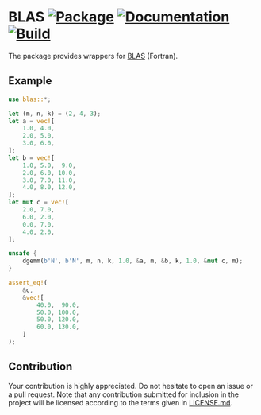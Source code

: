 # BLAS [![Package][package-img]][package-url] [![Documentation][documentation-img]][documentation-url] [![Build][build-img]][build-url]

The package provides wrappers for [BLAS] (Fortran).

## Example

```rust
use blas::*;

let (m, n, k) = (2, 4, 3);
let a = vec![
    1.0, 4.0,
    2.0, 5.0,
    3.0, 6.0,
];
let b = vec![
    1.0, 5.0,  9.0,
    2.0, 6.0, 10.0,
    3.0, 7.0, 11.0,
    4.0, 8.0, 12.0,
];
let mut c = vec![
    2.0, 7.0,
    6.0, 2.0,
    0.0, 7.0,
    4.0, 2.0,
];

unsafe {
    dgemm(b'N', b'N', m, n, k, 1.0, &a, m, &b, k, 1.0, &mut c, m);
}

assert_eq!(
    &c,
    &vec![
        40.0,  90.0,
        50.0, 100.0,
        50.0, 120.0,
        60.0, 130.0,
    ]
);
```

## Contribution

Your contribution is highly appreciated. Do not hesitate to open an issue or a
pull request. Note that any contribution submitted for inclusion in the project
will be licensed according to the terms given in [LICENSE.md](LICENSE.md).

[blas]: https://en.wikipedia.org/wiki/BLAS

[build-img]: https://travis-ci.org/blas-lapack-rs/blas.svg?branch=master
[build-url]: https://travis-ci.org/blas-lapack-rs/blas
[documentation-img]: https://docs.rs/blas/badge.svg
[documentation-url]: https://docs.rs/blas
[package-img]: https://img.shields.io/crates/v/blas.svg
[package-url]: https://crates.io/crates/blas
